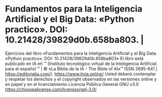 # Fundamentos para la Inteligencia Artificial y el Big Data: «Python practico». DOI: 10.21428/39829d0b.658ba803. |
Ejercicios del libro «Fundamentos para la Inteligencia Artificial y el Big Data: «Python practico». DOI: 10.21428/39829d0b.658ba803»
El libro está publicado en IA eñ ™ (Instituto tecnológico virtual de la Inteligencia Artificial para el español ™ | ©
«La Biblia de la IA - The Bible of AI»™ ISSN 2695-641 | https://editorialia.com/). https://www.itvia.online/
Usted deberá contemplar y respetar los derechos y el copyright observados en las versiones online y en papel y en el licenciamiento Licencia Pública General GNU v3.0
https://choosealicense.com/licenses/gpl-3.0/.
